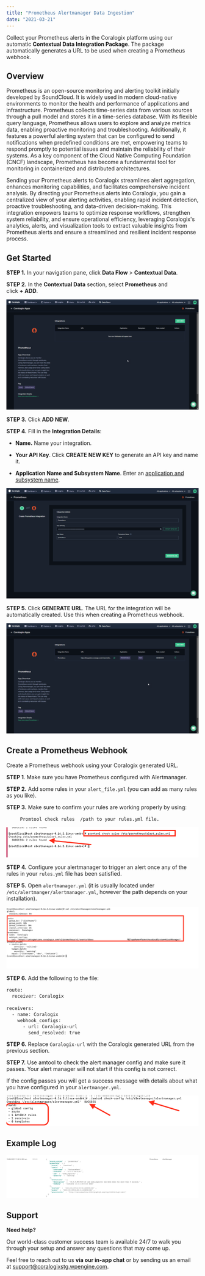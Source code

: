 ```yaml
---
title: "Prometheus Alertmanager Data Ingestion"
date: "2021-03-21"
---
```


Collect your Prometheus alerts in the Coralogix platform using our automatic **Contextual Data Integration Package**. The package automatically generates a URL to be used when creating a Prometheus webhook.

## Overview

Prometheus is an open-source monitoring and alerting toolkit initially developed by SoundCloud. It is widely used in modern cloud-native environments to monitor the health and performance of applications and infrastructure. Prometheus collects time-series data from various sources through a pull model and stores it in a time-series database. With its flexible query language, Prometheus allows users to explore and analyze metrics data, enabling proactive monitoring and troubleshooting. Additionally, it features a powerful alerting system that can be configured to send notifications when predefined conditions are met, empowering teams to respond promptly to potential issues and maintain the reliability of their systems. As a key component of the Cloud Native Computing Foundation (CNCF) landscape, Prometheus has become a fundamental tool for monitoring in containerized and distributed architectures.

Sending your Prometheus alerts to Coralogix streamlines alert aggregation, enhances monitoring capabilities, and facilitates comprehensive incident analysis. By directing your Prometheus alerts into Coralogix, you gain a centralized view of your alerting activities, enabling rapid incident detection, proactive troubleshooting, and data-driven decision-making. This integration empowers teams to optimize response workflows, strengthen system reliability, and ensure operational efficiency, leveraging Coralogix's analytics, alerts, and visualization tools to extract valuable insights from Prometheus alerts and ensure a streamlined and resilient incident response process.

## Get Started

**STEP 1.** In your navigation pane, click **Data Flow** > **Contextual Data**.

**STEP 2.** In the **Contextual Data** section, select **Prometheus** and click **+** **ADD**.

![](images/Contextual-Data-Prometheus-Overview-1024x587.png)

**STEP 3.** Click **ADD NEW**.

**STEP 4.** Fill in the **Integration Details**:

- **Name.** Name your integration.

- **Your API Key**. Click **CREATE NEW KEY** to generate an API key and name it.

- **Application Name and Subsystem Name**. Enter an [application and subsystem name](https://coralogixstg.wpengine.com/docs/application-and-subsystem-names/).

![](images/Contextual-Data-Prometheus-Integration-Details-1024x587.png)

**STEP 5.** Click **GENERATE URL**. The URL for the integration will be automatically created. Use this when creating a Prometheus webhook.

![](images/Contextual-Data-Prometheus-Complete-1024x587.png)

## **Create a Prometheus Webhook**

Create a Prometheus webhook using your Coralogix generated URL.

**STEP 1**. Make sure you have Prometheus configured with Alertmanager.

**STEP 2.** Add some rules in your `alert_file.yml` (you can add as many rules as you like).

**STEP 3.** Make sure to confirm your rules are working properly by using:

```
     Promtool check rules  /path to your rules.yml file.
```

![create prometheus webhook](images/Screen-Shot-2021-03-19-at-10.35.16-AM.png)

**STEP 4.** Configure your alertmanager to trigger an alert once any of the rules in your `rules.yml` file has been satisfied.

**STEP 5.** Open `alertmanager.yml` (it is usually located under `/etc/alertmanger/alertmanager.yml`, however the path depends on your installation).

![configure alertmanager](images/Screen-Shot-2021-03-19-at-10.37.11-AM.png)

**STEP 6.** Add the following to the file:

```
route:
  receiver: Coralogix

receivers:
  - name: Coralogix
    webhook_configs:
      - url: Coralogix-url
        send_resolved: true
```

**STEP 6.** Replace `Coralogix-url` with the Coralogix generated URL from the previous section.

**STEP 7.** Use amtool to check the alert manager config and make sure it passes. Your alert manager will not start if this config is not correct.

If the config passes you will get a success message with details about what you have configured in your `alertmanger.yml`.

![check alertmanager configuration](images/Screen-Shot-2021-03-19-at-10.32.13-AM.png)

## Example Log

![example log in coralogix ui](images/Screen-Shot-2021-03-19-at-11.31.14-AM.png)

## Support

**Need help?**

Our world-class customer success team is available 24/7 to walk you through your setup and answer any questions that may come up.

Feel free to reach out to us **via our in-app chat** or by sending us an email at [support@coralogixstg.wpengine.com](mailto:support@coralogixstg.wpengine.com).
